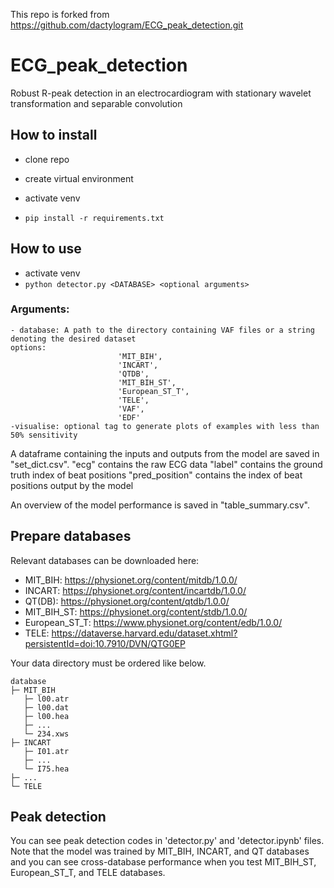 This repo is forked from https://github.com/dactylogram/ECG_peak_detection.git

# ECG_peak_detection
Robust R-peak detection in an electrocardiogram with stationary wavelet transformation and separable convolution

## How to install

- clone repo
- create virtual environment
- activate venv

- ```` pip install -r requirements.txt ````

## How to use
- activate venv
- ```` python detector.py <DATABASE> <optional arguments> ````

### Arguments:
```
- database: A path to the directory containing VAF files or a string denoting the desired dataset 
options:   
                        'MIT_BIH',
                        'INCART',
                        'QTDB',
                        'MIT_BIH_ST',
                        'European_ST_T',
                        'TELE',
                        'VAF',
                        'EDF'
-visualise: optional tag to generate plots of examples with less than 50% sensitivity
```

A dataframe containing the inputs and outputs from the model are saved in "set_dict.csv". 
"ecg" contains the raw ECG data
"label" contains the ground truth index of beat positions
"pred_position" contains the index of beat positions output by the model

An overview of the model performance is saved in "table_summary.csv".

## Prepare databases
Relevant databases can be downloaded here:
* MIT_BIH: https://physionet.org/content/mitdb/1.0.0/
* INCART: https://physionet.org/content/incartdb/1.0.0/
* QT(DB): https://physionet.org/content/qtdb/1.0.0/
* MIT_BIH_ST: https://physionet.org/content/stdb/1.0.0/
* European_ST_T: https://www.physionet.org/content/edb/1.0.0/
* TELE: https://dataverse.harvard.edu/dataset.xhtml?persistentId=doi:10.7910/DVN/QTG0EP

Your data directory must be ordered like below.
```
database
├─ MIT_BIH
   ├─ l00.atr
   ├─ l00.dat
   ├─ l00.hea
   ├─ ...
   └─ 234.xws
├─ INCART
   ├─ I01.atr
   ├─ ...
   └─ I75.hea
├─ ...
└─ TELE
```

## Peak detection
You can see peak detection codes in 'detector.py' and 'detector.ipynb' files. Note that the model was trained by MIT_BIH, INCART, and QT databases and you can see cross-database performance when you test MIT_BIH_ST, European_ST_T, and TELE databases.
